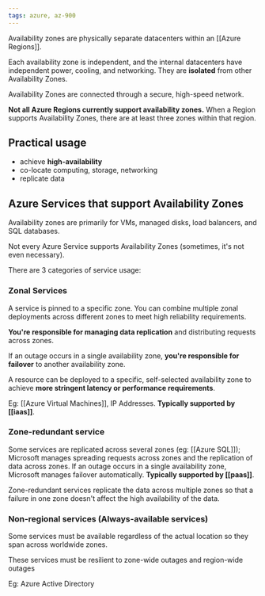```yaml
---
tags: azure, az-900
---
```


Availability zones are physically separate datacenters within an [[Azure Regions]].

Each availability zone is independent, and the internal datacenters have independent power, cooling, and networking. They are **isolated** from other Availability Zones.

Availability Zones are connected through a secure, high-speed network.

**Not all Azure Regions currently support availability zones.** When a Region supports Availability Zones, there are at least three zones within that region.

## Practical usage

- achieve **high-availability**
- co-locate computing, storage, networking
- replicate data

## Azure Services that support Availability Zones

Availability zones are primarily for VMs, managed disks, load balancers, and SQL databases.

Not every Azure Service supports Availability Zones (sometimes, it's not even necessary).

There are 3 categories of service usage:

### Zonal Services

A service is pinned to a specific zone. You can combine multiple zonal deployments across different zones to meet high reliability requirements.

**You're responsible for managing data replication** and distributing requests across zones.

If an outage occurs in a single availability zone, **you're responsible for failover** to another availability zone.

A resource can be deployed to a specific, self-selected availability zone to achieve **more stringent latency or performance requirements**.

Eg: [[Azure Virtual Machines]], IP Addresses. **Typically supported by [[iaas]]**.

### Zone-redundant service

Some services are replicated across several zones (eg: [[Azure SQL]]); Microsoft manages spreading requests across zones and the replication of data across zones. If an outage occurs in a single availability zone, Microsoft manages failover automatically. **Typically supported by [[paas]]**.

Zone-redundant services replicate the data across multiple zones so that a failure in one zone doesn't affect the high availability of the data.

### Non-regional services (Always-available services)

Some services must be available regardless of the actual location so they span across worldwide zones.

These services must be resilient to zone-wide outages and region-wide outages

Eg: Azure Active Directory
